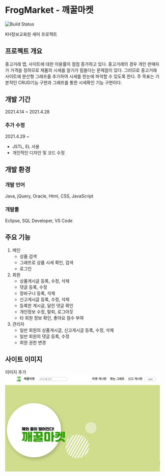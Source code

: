 # FrogMarket - 깨꿀마켓

![Build Status](https://img.shields.io/github/last-commit/kianpas/frogmarket)

KH정보교육원 세미 프로젝트

## 프로젝트 개요
중고거래 앱, 사이트에 대한 이용률이 점점 증가하고 있다. 중고거래의 경우 개인 판매자가 가격을 정하므로 
제품의 시세를 알기가 힘들다는 문제점이 있다. 그러므로 중고거래 사이트에 분산형 그래프를 추가하여 
시세를 한눈에 파악할 수 있도록 한다.
주 목표는 기본적인 CRUD기능 구현과 그래프를 통한 시세확인 기능 구현이다.

## 개발 기간
2021.4.14 ~ 2021.4.28

### 추가 수정
2021.4.29 ~ 
* JSTL, EL 사용
* 개인적인 디자인 및 코드 수정

## 개발 환경
### 개발 언어
Java, jQuery, Oracle, Html, CSS, JavaScript

### 개발툴
Eclipse, SQL Developer, VS Code

## 주요 기능
 1. 메인
    * 상품 검색
    * 그래프로 상품 시세 확인, 검색
    * 로그인
 2. 회원
    * 상품게시글 등록, 수정, 삭제
    * 댓글 등록, 수정
    * 장바구니 등록, 삭제
    * 신고게시글 등록, 수정, 삭제
    * 등록한 게시글, 달린 댓글 확인
    * 개인정보 수정, 탈퇴, 로그아웃
    * 타 회원 정보 확인, 좋아요 점수 부여
 4. 관리자
    * 일반 회원의 상품게시글, 신고게시글 등록, 수정, 삭제
    * 일반 회원의 댓글 등록, 수정
    * 회원 권한 변경
    

## 사이트 이미지
이미지 추가 
![Alt text](./WebContent/img/msedge_oJqXyAJOqd.jpg)
